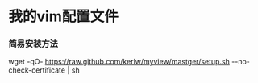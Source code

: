 # 我的vim配置文件

### 简易安装方法
wget -qO- https://raw.github.com/kerlw/myview/mastger/setup.sh --no-check-certificate | sh

